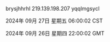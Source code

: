 brysjhhrhl 219.139.198.207 yqqlmgsycl

2024年 09月 27日 星期五 06:00:02 CST

2024年 09月 26日 星期四 22:00:02 GMT
